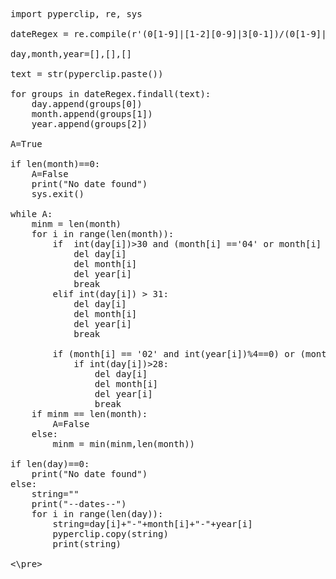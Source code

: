<pre>

import pyperclip, re, sys

dateRegex = re.compile(r'(0[1-9]|[1-2][0-9]|3[0-1])/(0[1-9]|1[0-2])/([1-9][0-9]{3})')

day,month,year=[],[],[]

text = str(pyperclip.paste())

for groups in dateRegex.findall(text):
    day.append(groups[0])
    month.append(groups[1])
    year.append(groups[2])

A=True

if len(month)==0:
    A=False
    print("No date found")
    sys.exit()

while A:
    minm = len(month)
    for i in range(len(month)):
        if  int(day[i])>30 and (month[i] =='04' or month[i] == '06' or month[i] =='09' or month[i] =='11') :
            del day[i]
            del month[i]
            del year[i]
            break
        elif int(day[i]) > 31:
            del day[i]
            del month[i]
            del year[i]
            break
     
        if (month[i] == '02' and int(year[i])%4==0) or (month[i] == '02' and int(year[i])%100==0 and int(year[i])%400==0):
            if int(day[i])>28:
                del day[i]
                del month[i]
                del year[i]
                break
    if minm == len(month):
        A=False
    else:
        minm = min(minm,len(month))

if len(day)==0:
    print("No date found")
else:
    string=""
    print("--dates--")
    for i in range(len(day)):
        string=day[i]+"-"+month[i]+"-"+year[i]
        pyperclip.copy(string)
        print(string)

<\pre>